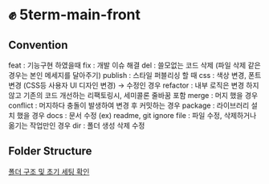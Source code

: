 # ✊ 5term-main-front

## Convention

feat : 기능구현 하였을때
fix : 개발 이슈 해결
del : 쓸모없는 코드 삭제 (파일 삭제 같은 경우는 본인 메세지를 달아주기)
publish : 스타일 퍼블리싱 할 때
css : 색상 변경, 폰트 변경 (CSS등 사용자 UI 디자인 변경) → 수정인 경우
refactor : 내부 로직은 변경 하지 않고 기존의 코드 개선하는 리팩토링시, 세미콜론 줄바꿈 포함
merge : 머지 했을 경우
conflict : 머지하다 충돌이 발생하여 변경 후 커밋하는 경우
package : 라이브러리 설치 했을 경우
docs : 문서 수정 (ex) readme, git ignore
file : 파일 수정, 삭제하거나 옮기는 작업만인 경우
dir : 폴더 생성 삭제 수정

## Folder Structure

<a href="https://catnip-echium-964.notion.site/7053847579a5470582d507a8d2ee9693" >폴더 구조 및 초기 세팅 확인</a>
